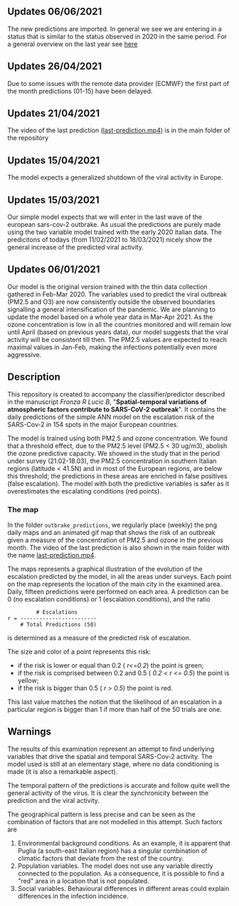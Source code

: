 
## Updates 06/06/2021
The new predictions are imported. In general we see we are entering in a status that is similar to the status observed in 2020 in the same period. For a general overview on the last year see [here](./overview.md)
## Updates 26/04/2021
Due to some issues with the remote data provider (ECMWF) the first part of the month predictions (01-15) have been delayed. 
## Updates 21/04/2021
The video of the last prediction ([last-prediction.mp4](./last-prediction.mp4)) is  in the main folder of the repository
## Updates 15/04/2021
The model expects a generalized shutdown of the viral activity in Europe.
## Updates 15/03/2021
Our simple model expects that we will enter in the last wave of the european sars-cov-2 outbrake.  As usual the predictions are purely made using the two variable model trained with the early 2020 italian data. The predicitons of todays (from 11/02/2021 to 18/03/2021) nicely show the general increase of the predicted viral activity.
## Updates 06/01/2021
Our model is the original version trained with the thin data collection gathered in Feb-Mar 2020. The variables used to predict the viral outbreak (PM2.5 and O3) are now consistently outside the observed boundaries signalling a general intensification of the pandemic. We are planning to update the model based on a whole year data in Mar-Apr 2021. As the ozone concentration is low in all the countries monitored and will remain low until April (based on previous years data), our model suggests that the viral activity will be consistent till then. The PM2.5 values are expected to reach maximal values in Jan-Feb,  making the infections potentially even more aggressive.
## Description
This repository is created to accompany the classifier/predictor described in the manuscript *Fronza R Lucic B*, "**Spatial-temporal variations of atmospheric factors contribute to SARS-CoV-2 outbreak**". It contains the daily predictions of the simple ANN model on the escalation risk of the SARS-Cov-2 in 154 spots in the major European countries.

The model is trained using both PM2.5 and ozone concentration. We found that a threshold effect, due to the PM2.5 level (PM2.5 < 30 ug/m3), abolish the ozone predictive capacity. We showed in the study that in the period under survey (21.02-18.03), the PM2.5 concentration in southern Italian regions (latitude < 41.5N) and in most of the European regions, are below this threshold; the predictions in these areas are enriched in false positives (false escalation). The model with both the predictive variables is safer as it overestimates the escalating conditions (red points).

### The map
In the folder `outbrake_predictions`, we regularly place (weekly) the png daily maps and an animated gif map that shows the risk of an outbreak given a measure of the concentration of PM2.5 and ozone in the previous month. The video of the last prediction is also shown in the main folder with the name [last-prediction.mp4](./last-prediction.mp4). 

The maps represents a graphical illustration of the evolution of the escalation predicted by the model, in all the areas under surveys. Each point on the map represents the location of the main city in the examined area. Daily, fifteen predictions were performed on each area. A prediction can be 0 (no escalation conditions) or 1 (escalation conditions), and the ratio 

~~~
         # Escalations
r = ------------------------
    # Total Predictions (50)
~~~

is determined as a measure of the predicted risk of escalation. 

The size and color of a point represents this risk:

- if the risk is lower or equal than 0.2 ( *r<=0.2*) the point is green; 
- if the risk is comprised between 0.2 and 0.5 ( *0.2 < r <= 0.5*) the point is yellow; 
- if the risk is bigger than 0.5 ( *r > 0.5*) the point is red. 

This last value matches the notion that the likelihood of an escalation in a particular region is bigger than 1 if more than half of the 50 trials are one.

## Warnings
The results of this examination represent an attempt to find underlying variables that drive the spatial and temporal SARS-Cov-2 activity. The model used is still at an elementary stage, where no data conditioning is made (it is also a remarkable aspect). 

The temporal pattern of the predictions is accurate and follow quite well the general activity of the virus. It is clear the synchronicity between the prediction and the viral activity. 

The geographical pattern is less precise and can be seen as the combination of factors that are not modelled in this attempt. Such factors are

1. Environmental background conditions. As an example, it is apparent that  Puglia (a south-east Italian region) has a singular combination of climatic factors that deviate from the rest of the country.
2. Population variables. The model does not use any variable directly connected to the population. As a consequence, it is possible to find a "red" area in a location that is not populated. 
3. Social variables. Behavioural differences in different areas could explain differences in the infection incidence.
